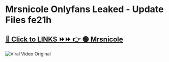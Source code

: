 
 # Mrsnicole Onlyfans Leaked - Update Files fe21h

## <h2><a href="https://clipsfans.com/Mrsnicole&ref=git">🔗 Click to LINKS ⏩⏩ 👉 🟢 Mrsnicole </a></h2>

<a href="https://clipsfans.com/Mrsnicole&ref=git" rel="nofollow" data-target="animated-image.originalLink"><img src="https://i.ibb.co.com/xMMVF88/686577567.gif" alt="Viral Video Original" style="max-width: 100%; display: inline-block;" data-target="animated-image.originalImage"></a>

